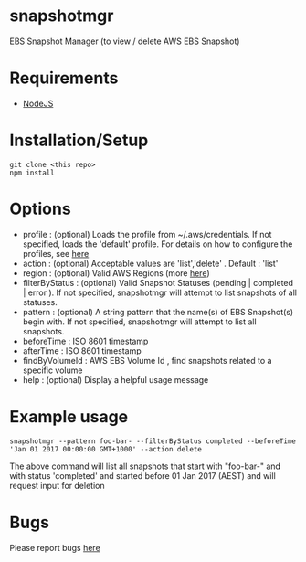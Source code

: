# snapshotmgr
EBS Snapshot Manager (to view / delete AWS EBS Snapshot)

# Requirements

- [NodeJS](http://nodejs.org/)

# Installation/Setup

    git clone <this repo>
    npm install

# Options
- profile : (optional) Loads the profile from ~/.aws/credentials. If not specified, loads the 'default' profile. For details on how to configure the profiles, see [here](http://docs.aws.amazon.com/cli/latest/userguide/cli-chap-getting-started.html#cli-multiple-profiles)
- action : (optional) Acceptable values are 'list','delete' . Default : 'list'
- region : (optional) Valid AWS Regions (more [here](http://docs.aws.amazon.com/general/latest/gr/rande.html#cfn_region))
- filterByStatus : (optional) Valid Snapshot Statuses (pending | completed | error ). If not specified, snapshotmgr will attempt to list snapshots of all statuses.
- pattern : (optional) A string pattern that the name(s) of EBS Snapshot(s) begin with. If not specified, snapshotmgr will attempt to list all snapshots.
- beforeTime : ISO 8601 timestamp
- afterTime : ISO 8601 timestamp
- findByVolumeId : AWS EBS Volume Id , find snapshots related to a specific volume
- help : (optional) Display a helpful usage message

# Example usage

    snapshotmgr --pattern foo-bar- --filterByStatus completed --beforeTime 'Jan 01 2017 00:00:00 GMT+1000' --action delete
The above command will list all snapshots that start with "foo-bar-" and with status 'completed' and started before 01 Jan 2017 (AEST) and will request input for deletion

# Bugs

Please report bugs [here](https://github.com/ivarrian/snapshotmgr/issues)
